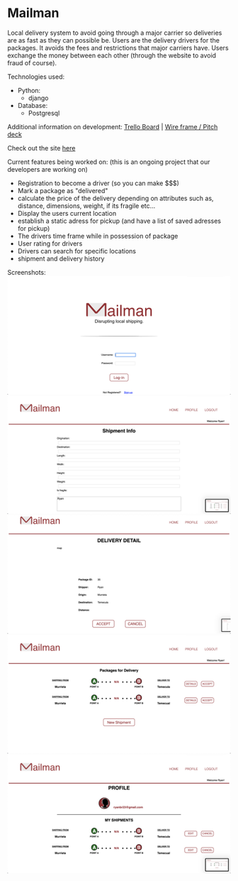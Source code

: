 # Mailman
Local delivery system to avoid going through a major carrier so deliveries are as fast as they can possible be. Users are the delivery drivers for the packages. It avoids the fees and restrictions that major carriers have. Users exchange the money between each other (through the website to avoid fraud of course).

Technologies used:
* Python:
    * django
* Database:
    * Postgresql

Additional information on development: [Trello Board](https://trello.com/b/t7izR4F0/mailman-app) | [Wire frame / Pitch deck](https://docs.google.com/presentation/d/1lY9jwsaxmT8gTmNoaJnirnhIsBUqmHBgHC8d7zBj7tI/edit)

Check out the site [here](https://mail-man-app.herokuapp.com/)

Current features being worked on:
(this is an ongoing project that our developers are working on)
* Registration to become a driver (so you can make $$$)
* Mark a package as "delivered"
* calculate the price of the delivery depending on attributes such as, distance, dimensions, weight, if its fragile etc...
* Display the users current location
* establish a static adress for pickup (and have a list of saved adresses for pickup)
* The drivers time frame while in possession of package
* User rating for drivers
* Drivers can search for specific locations
* shipment and delivery history

Screenshots:
![login](main_app/static/images/mailman1.png)
![home](main_app/static/images/mailman2.png)
![new_package](main_app/static/images/mailman3.png)
![details](main_app/static/images/mailman4.png)
![profile](main_app/static/images/mailman5.png)